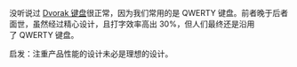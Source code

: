 没听说过 [Dvorak 键盘](https://en.wikipedia.org/wiki/Dvorak_keyboard_layout)很正常，因为我们常用的是 QWERTY 键盘。前者晚于后者面世，虽然经过精心设计，且打字效率高出 30%，但人们最终还是沿用了 QWERTY 键盘。

启发：注重产品性能的设计未必是理想的设计。